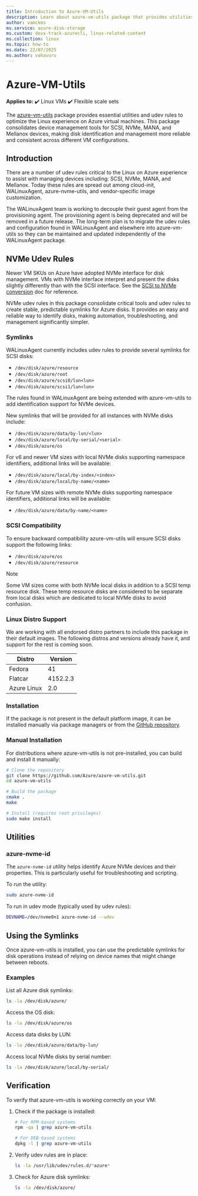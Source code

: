 ```yaml
---
title: Introduction to Azure-VM-Utils
description: Learn about azure-vm-utils package that provides utilities and udev rules for optimal Linux experience on Azure VMs
author: vamckms
ms.service: azure-disk-storage
ms.custom: devx-track-azurecli, linux-related-content
ms.collection: linux
ms.topic: how-to
ms.date: 22/07/2025
ms.author: vakavuru
---
```

# Azure-VM-Utils

**Applies to:** :heavy_check_mark: Linux VMs :heavy_check_mark: Flexible scale sets 

The [azure-vm-utils](https://github.com/Azure/azure-vm-utils) package provides essential utilities and udev rules to optimize the Linux experience on Azure virtual machines. This package consolidates device management tools for SCSI, NVMe, MANA, and Mellanox devices, making disk identification and management more reliable and consistent across different VM configurations.

## Introduction

There are a number of udev rules critical to the Linux on Azure experience to assist with managing devices including: SCSI, NVMe, MANA, and Mellanox. Today these rules are spread out among cloud-init, WALinuxAgent, azure-nvme-utils, and vendor-specific image customization.

The WALinuxAgent team is working to decouple their guest agent from the provisioning agent. The provisioning agent is being deprecated and will be removed in a future release. The long-term plan is to migrate the udev rules and configuration found in WALinuxAgent and elsewhere into azure-vm-utils so they can be maintained and updated independently of the WALinuxAgent package.

## NVMe Udev Rules

Newer VM SKUs on Azure have adopted NVMe interface for disk management. VMs with NVMe interface interpret and present the disks slightly differently than with the SCSI interface. See the [SCSI to NVMe conversion](/azure/virtual-machines/nvme-linux#scsi-vs-nvme) doc for reference. 

NVMe udev rules in this package consolidate critical tools and udev rules to create stable, predictable symlinks for Azure disks. It provides an easy and reliable way to identify disks, making automation, troubleshooting, and management significantly simpler.

### Symlinks

WALinuxAgent currently includes udev rules to provide several symlinks for SCSI disks:

- `/dev/disk/azure/resource`
- `/dev/disk/azure/root`
- `/dev/disk/azure/scsi0/lun<lun>`
- `/dev/disk/azure/scsi1/lun<lun>`

The rules found in WALinuxAgent are being extended with azure-vm-utils to add identification support for NVMe devices.

New symlinks that will be provided for all instances with NVMe disks include:

- `/dev/disk/azure/data/by-lun/<lun>`
- `/dev/disk/azure/local/by-serial/<serial>`
- `/dev/disk/azure/os`

For v6 and newer VM sizes with local NVMe disks supporting namespace identifiers, additional links will be available:

- `/dev/disk/azure/local/by-index/<index>`
- `/dev/disk/azure/local/by-name/<name>`

For future VM sizes with remote NVMe disks supporting namespace identifiers, additional links will be available:

- `/dev/disk/azure/data/by-name/<name>`

### SCSI Compatibility

To ensure backward compatibility azure-vm-utils will ensure SCSI disks support the following links:

- `/dev/disk/azure/os`
- `/dev/disk/azure/resource`

> [!NOTE]
> Some VM sizes come with both NVMe local disks in addition to a SCSI temp resource disk. These temp resource disks are considered to be separate from local disks which are dedicated to local NVMe disks to avoid confusion.

### Linux Distro Support

We are working with all endorsed distro partners to include this package in their default images. The following distros and versions already have it, and support for the rest is coming soon.

| Distro | Version |
|--------|---------|
| Fedora | 41 |
| Flatcar | 4152.2.3 |
| Azure Linux | 2.0 |

### Installation

If the package is not present in the default platform image, it can be installed manually via package managers or from the [GitHub repository](https://github.com/Azure/azure-vm-utils).

### Manual Installation

For distributions where azure-vm-utils is not pre-installed, you can build and install it manually:

```bash
# Clone the repository
git clone https://github.com/Azure/azure-vm-utils.git
cd azure-vm-utils

# Build the package
cmake .
make

# Install (requires root privileges)
sudo make install
```

## Utilities

### azure-nvme-id

The `azure-nvme-id` utility helps identify Azure NVMe devices and their properties. This is particularly useful for troubleshooting and scripting.

To run the utility:

```bash
sudo azure-nvme-id
```

To run in udev mode (typically used by udev rules):

```bash
DEVNAME=/dev/nvme0n1 azure-nvme-id --udev
```

## Using the Symlinks

Once azure-vm-utils is installed, you can use the predictable symlinks for disk operations instead of relying on device names that might change between reboots.

### Examples

List all Azure disk symlinks:

```bash
ls -la /dev/disk/azure/
```

Access the OS disk:

```bash
ls -la /dev/disk/azure/os
```

Access data disks by LUN:

```bash
ls -la /dev/disk/azure/data/by-lun/
```

Access local NVMe disks by serial number:

```bash
ls -la /dev/disk/azure/local/by-serial/
```

## Verification

To verify that azure-vm-utils is working correctly on your VM:

1. Check if the package is installed:
   
   ```bash
   # For RPM-based systems
   rpm -qa | grep azure-vm-utils
   
   # For DEB-based systems
   dpkg -l | grep azure-vm-utils
   ```

2. Verify udev rules are in place:
   
   ```bash
   ls -la /usr/lib/udev/rules.d/*azure*
   ```

3. Check for Azure disk symlinks:
   
   ```bash
   ls -la /dev/disk/azure/
   ```
